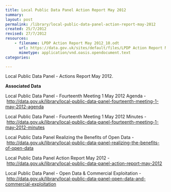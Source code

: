 ```yaml
---
title: Local Public Data Panel Action Report May 2012
summary: 
layout: post
permalink: /library/local-public-data-panel-action-report-may-2012
created: 25/7/2012
revised: 27/7/2012
resources:
    - filename: LPDP Action Report May 2012_10.odt
      url: https://data.gov.uk/sites/default/files/LPDP Action Report May 2012_10.odt
      mimetype: application/vnd.oasis.opendocument.text
categories:

---
```


<p>Local Public Data Panel - Actions Report May 2012.</p>
<p><strong>Associated Data</strong></p>
<p>Local Public Data Panel - Fourteenth Meeting 1 May 2012 Agenda - <a href="http://data.gov.uk/library/local-public-data-panel-fourteenth-meeting-1-may-2012-agenda" rel="nofollow">http://data.gov.uk/library/local-public-data-panel-fourteenth-meeting-1-may-2012-agenda</a></p>
<p>Local Public Data Panel - Fourteenth Meeting 1 May 2012 Minutes - <a href="http://data.gov.uk/library/local-public-data-panel-fourteenth-meeting-1-may-2012-minutes" rel="nofollow">http://data.gov.uk/library/local-public-data-panel-fourteenth-meeting-1-may-2012-minutes</a></p>
<p>Local Public Data Panel Realizing the Benefits of Open Data - <a href="http://data.gov.uk/library/local-public-data-panel-realizing-the-benefits-of-open-data" rel="nofollow">http://data.gov.uk/library/local-public-data-panel-realizing-the-benefits-of-open-data</a></p>
<p>Local Public Data Panel Action Report May 2012 - <a href="http://data.gov.uk/library/local-public-data-panel-action-report-may-2012" rel="nofollow">http://data.gov.uk/library/local-public-data-panel-action-report-may-2012</a></p>
<p>Local Public Data Panel - Open Data &amp; Commercial Exploitation - <a href="http://data.gov.uk/library/local-public-data-panel-realizing-the-benefits-of-open-data" rel="nofollow"></a><a rel="nofollow" href="http://data.gov.uk/library/local-public-data-panel-open-data-and-commercial-exploitation">http://data.gov.uk/library/local-public-data-panel-open-data-and-commercial-exploitation</a></p>
